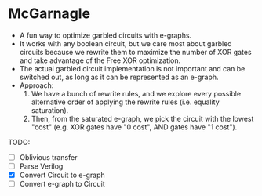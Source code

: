 # McGarnagle

- A fun way to optimize garbled circuits with e-graphs.
- It works with any boolean circuit, but we care most about garbled circuits because we rewrite them to maximize the number of XOR gates and take advantage of the Free XOR optimization.
- The actual garbled circuit implementation is not important and can be switched out, as long as it can be represented as an e-graph.
- Approach:
  1.  We have a bunch of rewrite rules, and we explore every possible alternative order of applying the rewrite rules (i.e. equality saturation).
  2.  Then, from the saturated e-graph, we pick the circuit with the lowest "cost" (e.g. XOR gates have "0 cost", AND gates have "1 cost").

TODO:

- [ ] Oblivious transfer
- [ ] Parse Verilog
- [x] Convert Circuit to e-graph
- [ ] Convert e-graph to Circuit
